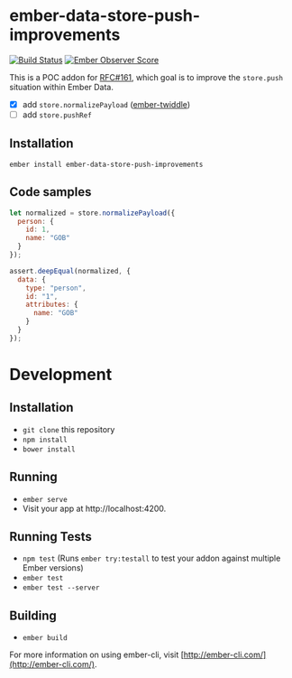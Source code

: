 # ember-data-store-push-improvements

[![Build Status](https://travis-ci.org/pangratz/ember-data-store-push-improvements.svg?branch=master)](https://travis-ci.org/pangratz/ember-data-store-push-improvements)
[![Ember Observer Score](https://emberobserver.com/badges/ember-data-store-push-improvements.svg)](https://emberobserver.com/addons/ember-data-store-push-improvements)

This is a POC addon for [RFC#161](https://github.com/emberjs/rfcs/pull/161),
which goal is to improve the `store.push` situation within Ember Data.

- [x] add `store.normalizePayload` ([ember-twiddle](https://ember-twiddle.com/3175d60b7cf3fd11dd8219ae2fe00fe8?fileTreeShown=false&numColumns=2&openFiles=routes.application.js%2Ctemplates.application.hbs))
- [ ] add `store.pushRef`

## Installation

`ember install ember-data-store-push-improvements`

## Code samples

```js
let normalized = store.normalizePayload({
  person: {
    id: 1,
    name: "GOB"
  }
});

assert.deepEqual(normalized, {
  data: {
    type: "person",
    id: "1",
    attributes: {
      name: "GOB"
    }
  }
});
```

# Development

## Installation

* `git clone` this repository
* `npm install`
* `bower install`

## Running

* `ember serve`
* Visit your app at http://localhost:4200.

## Running Tests

* `npm test` (Runs `ember try:testall` to test your addon against multiple Ember versions)
* `ember test`
* `ember test --server`

## Building

* `ember build`

For more information on using ember-cli, visit [http://ember-cli.com/](http://ember-cli.com/).
